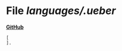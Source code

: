 # File _languages/.ueber_
**[GitHub](https://github.com/softlang/yas/blob/master/languages/.ueber)**
```
[
].
```
